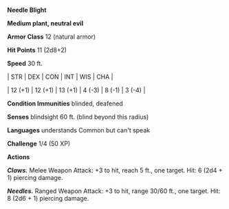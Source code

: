 **Needle Blight**

**Medium plant, neutral evil**

**Armor Class** 12 (natural armor)

**Hit Points** 11 (2d8+2)

**Speed** 30 ft.

|   STR   |   DEX   |   CON   |   INT   |   WIS   |   CHA   |
  
| 12 (+1) | 12 (+1) | 13 (+1) | 4 (-3) | 8 (-1) | 3 (-4) |

**Condition Immunities** blinded, deafened

**Senses** blindsight 60 ft. (blind beyond this radius)

**Languages** understands Common but can't speak

**Challenge** 1/4 (50 XP)

**Actions**

***Claws.*** Melee Weapon Attack: +3 to hit, reach 5 ft., one target. Hit: 6 (2d4 + 1) piercing damage.

***Needles.*** Ranged Weapon Attack: +3 to hit, range 30/60 ft., one target. Hit: 8 (2d6 + 1) piercing damage.

